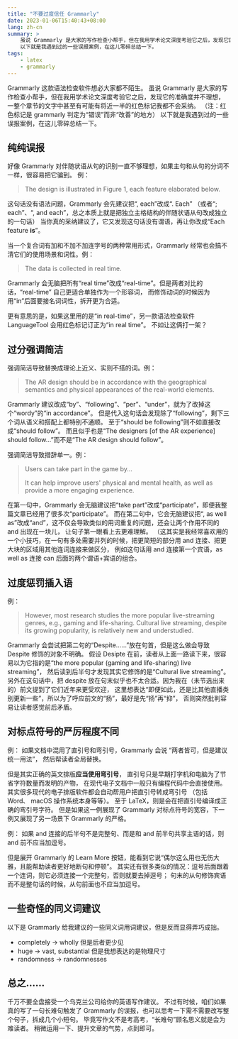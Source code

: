 ```yaml
---
title: "不要过度信任 Grammarly"
date: 2023-01-06T15:40:43+08:00
lang: zh-cn
summary: >
    虽说 Grammarly 是大家的写作检查小帮手，但在我用学术论文深度考验它之后，发现它的准确度并不理想。
    以下就是我遇到过的一些误报案例，在这儿零碎总结一下。
tags:
    - latex
    - grammarly
---
```


Grammarly 这款语法检查软件想必大家都不陌生。
虽说 Grammarly 是大家的写作检查小帮手，但在我用学术论文深度考验它之后，发现它的准确度并不理想，
一整个章节的文字中甚至有可能有将近一半的红色标记我都不会采纳。
（注：红色标记是 grammarly 判定为“错误”而非“改善”的地方）
以下就是我遇到过的一些误报案例，在这儿零碎总结一下。

## 纯纯误报

好像 Grammarly 对伴随状语从句的识别一直不够理想，如果主句和从句的分词不一样，很容易把它骗到。
例：
> The design is illustrated in Figure 1, each feature elaborated below.

这句话没有语法问题，Grammarly 会先建议把“, each”改成“. Each”
（或者“; each”、“, and each”，总之本质上就是把独立主格结构的伴随状语从句改成独立的一句话）
当你真的采纳建议了，它又发现这句话没有谓语，再让你改成“Each feature **is**”。

当一个复合词有加和不加不加连字号的两种常用形式，Grammarly 经常也会搞不清它们的使用场景和词性。例：
> The data is collected in real time.

Grammarly 会无脑把所有“real time”改成“real-time”。但是两者对比的话，“real-time” 自己更适合单独作为一个形容词，
而修饰动词的时候因为用“in”后面要接名词词性，拆开更为合适。

更有意思的是，如果这里用的是“in real-time”，另一款语法检查软件 LanguageTool 会用红色标记订正为“in real time”。
不如让这俩打一架？

## 过分强调简洁

强调简洁导致替换成理论上近义、实则不搭的词。例：
> The AR design should be in accordance with the geographical semantics and physical appearances of the real-world elements.

Grammarly 建议改成“by”、“following”、“per”、“under”，就为了改掉这个“wordy”的“in accordance”。
但是代入这句话会发现除了“following”，剩下三个词从语义和搭配上都特别不通顺。
至于“should be following”则不如直接改成“should follow”。
而且似乎也是“The designers [of the AR experience] should follow...”而不是“The AR design should follow”。

强调简洁导致措辞单一。例：
> Users can take part in the game by...
>
> It can help improve users' physical and mental health, as well as provide a more engaging experience.

在第一句中，Grammarly 会无脑建议把“take part”改成“participate”，即便我整篇文章已经用了很多次“participate”。
而在第二句中，它会无脑建议把“, as well as”改成“and”，这不仅会导致类似的用词重复的问题，还会让两个作用不同的 and 出现在一块儿，
让句子第一眼看上去更难理解。
（这其实是我经常喜欢用的一个小技巧，在一句有多处需要并列的时候，把更简短的部分用 and 连接、把更大块的区域用其他连词连接来做区分，
例如这句话用 and 连接第一个宾语，as well as 连接 can 后面的两个谓语+宾语的组合。

## 过度惩罚插入语

例：
> However, most research studies the more popular live-streaming genres, e.g., gaming and life-sharing.
> Cultural live streaming, despite its growing popularity, is relatively new and understudied.

Grammarly 会尝试把第二句的“Despite……”放在句首，但是这么做会导致 Despite 修饰的对象不明确。
假设 Desipte 在前，读者从上面一路读下来，很容易以为它指的是“the more popular (gaming and life-sharing) live streaming”，
然后读到后半句才发现其实它修饰的是“Cultural live streaming”。
另外在这句话中，把 despite 放在句末似乎也不太合适。因为我在（未节选出来的）前文提到了它们近年来更受欢迎，
这里想表达“即便如此，还是比其他直播类别更新一些”，所以为了呼应前文的“扬”，最好是先“扬”再“抑”，
否则突然批判容易让读者感觉前后矛盾。

## 对标点符号的严厉程度不同

例：
如果文档中混用了直引号和弯引号，Grammarly 会说
“两者皆可，但是建议统一用法”，
然后帮读者全局替换。

但是其实正确的英文排版**应当使用弯引号**，
直引号只是早期打字机和电脑为了节省字符数量而发明的产物，
在现代电子文档中一般只有编程代码中会直接使用。
其实很多现代的电子排版软件都会自动帮用户把直引号转成弯引号
（包括 Word、 macOS 操作系统本身等等）。
至于 LaTeX，则是会在把直引号编译成正确的弯引号字符。
但是如果这一例展现了 Grammarly 对标点符号的宽容，下一例又展现了另一场景下 Grammarly 的严格。

例：
如果 and 连接的后半句不是完整句、而是和 and 前半句共享主语的话，则 and 前不应当加逗号。

但是展开 Grammarly 的 Learn More 按钮，能看到它说“偶尔这么用也无伤大雅，且能帮助读者更好地断句和停顿”。
其实还有很多类似的情况：逗号后面跟着一个连词，则它必须连接一个完整句，否则就要去掉逗号；
句末的从句修饰宾语而不是整句话的时候，从句前面也不应当加逗号。

## 一些奇怪的同义词建议

以下是 Grammarly 给我建议的一些同义词用词建议，但是反而显得弄巧成拙。

* completely -> wholly 但是后者更少见
* huge -> vast, substantial 但是我想表达的是物理尺寸
* randomness -> randomnesses

## 总之……

千万不要全盘接受一个乌克兰公司给你的英语写作建议。
不过有时候，咱们如果真的写了一句长难句触发了 Grammarly 的误报，也可以思考一下需不需要改写整个句子，拆成几个小短句。
毕竟写作文不是考高考，“长难句”顾名思义就是会为难读者。
稍微运用一下、提升文章的气势，点到即可。

